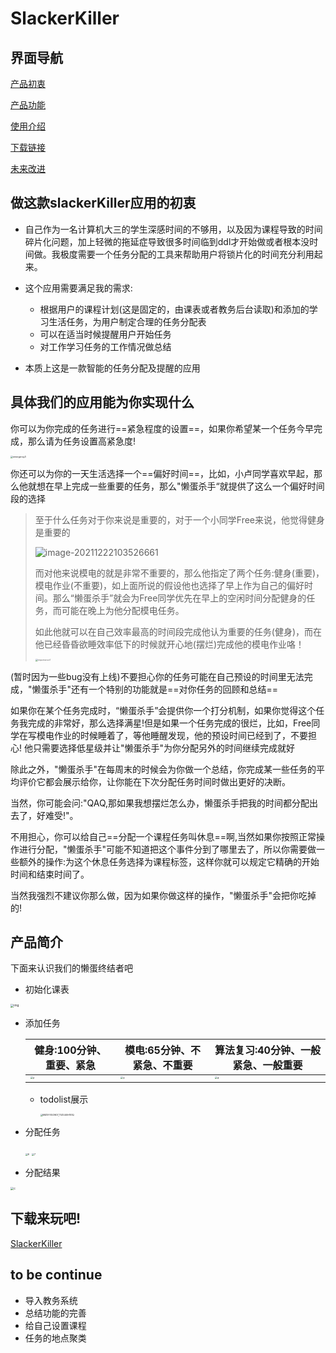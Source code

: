 # SlackerKiller

## 界面导航

<a href="#why">产品初衷</a>

<a href="#what">产品功能</a>

<a href="#feature">使用介绍</a>

<a href="download">下载链接</a>

<a href="#tobecon">未来改进</a>

## <a id="why">做这款slackerKiller应用的初衷</a>

- 自己作为一名计算机大三的学生深感时间的不够用，以及因为课程导致的时间碎片化问题，加上轻微的拖延症导致很多时间临到ddl才开始做或者根本没时间做。我极度需要一个任务分配的工具来帮助用户将锁片化的时间充分利用起来。
- 这个应用需要满足我的需求:
  - 根据用户的课程计划(这是固定的，由课表或者教务后台读取)和添加的学习生活任务，为用户制定合理的任务分配表
  - 可以在适当时候提醒用户开始任务
  - 对工作学习任务的工作情况做总结

- 本质上这是一款智能的任务分配及提醒的应用

## <a id="what">具体我们的应用能为你实现什么</a>

你可以为你完成的任务进行==紧急程度的设置==，如果你希望某一个任务今早完成，那么请为任务设置高紧急度!

<img src="emergency3.jpg" alt="emergency3" style="zoom:25%;" />

你还可以为你的一天生活选择一个==偏好时间==，比如，小卢同学喜欢早起，那么他就想在早上完成一些重要的任务，那么"懒蛋杀手“就提供了这么一个偏好时间段的选择

> 至于什么任务对于你来说是重要的，对于一个小同学Free来说，他觉得健身是重要的
>
> ![image-20211222103526661](image-20211222103526661.png)
>
> 而对他来说模电的就是非常不重要的，那么他指定了两个任务:健身(重要)，模电作业(不重要)，如上面所说的假设他也选择了早上作为自己的偏好时间。那么“懒蛋杀手”就会为Free同学优先在早上的空闲时间分配健身的任务，而可能在晚上为他分配模电任务。
>
> 如此他就可以在自己效率最高的时间段完成他认为重要的任务(健身)，而在他已经昏昏欲睡效率低下的时候就开心地(摆烂)完成他的模电作业咯！
>
> <img src="importance1.jpg" alt="importance1" style="zoom:25%;" />
>
> 

(暂时因为一些bug没有上线)不要担心你的任务可能在自己预设的时间里无法完成，"懒蛋杀手"还有一个特别的功能就是==对你任务的回顾和总结==

如果你在某个任务完成时，“懒蛋杀手”会提供你一个打分机制，如果你觉得这个任务我完成的非常好，那么选择满星!但是如果一个任务完成的很烂，比如，Free同学在写模电作业的时候睡着了，等他睡醒发现，他的预设时间已经到了，不要担心! 他只需要选择低星级并让"懒蛋杀手"为你分配另外的时间继续完成就好

除此之外，"懒蛋杀手"在每周末的时候会为你做一个总结，你完成某一些任务的平均评价它都会展示给你，让你能在下次分配任务时间时做出更好的决断。



当然，你可能会问:"QAQ,那如果我想摆烂怎么办，懒蛋杀手把我的时间都分配出去了，好难受!"。

不用担心，你可以给自己==分配一个课程任务叫休息==啊,当然如果你按照正常操作进行分配，"懒蛋杀手"可能不知道把这个事件分到了哪里去了，所以你需要做一些额外的操作:为这个休息任务选择为课程标签，这样你就可以规定它精确的开始时间和结束时间了。

当然我强烈不建议你那么做，因为如果你做这样的操作，"懒蛋杀手"会把你吃掉的!



## <a id="feature">产品简介</a>

下面来认识我们的懒蛋终结者吧

- 初始化课表



<img src="d.jpg" alt="img" style="zoom: 33%;" />

- 添加任务

  | 健身:100分钟、重要、紧急                      | 模电:65分钟、不紧急、不重要                   | 算法复习:40分钟、一般紧急、一般重要           |
  | --------------------------------------------- | --------------------------------------------- | --------------------------------------------- |
  | <img src="2.jpg" alt="2" style="zoom:25%;" /> | <img src="3.jpg" alt="3" style="zoom:25%;" /> | <img src="4.jpg" alt="4" style="zoom:25%;" /> |

  

  - todolist展示

    <img src="B8Z5YVXZHD7_T0ZU40H1S1Q.jpg" alt="B8Z5YVXZHD7_T0ZU40H1S1Q" style="zoom:25%;" />

- 分配任务

  <img src="6.jpg" alt="6" style="zoom:25%;" />

  <img src="7.jpg" alt="7" style="zoom:25%;" />

- 分配结果

<img src="c.jpg" alt="c" style="zoom:33%;" />



## <a id="download">下载来玩吧!</a>



<a href="slackerkiller-a0.0.2.apk">SlackerKiller</a>

## <a id="tobecon">to be continue</a>

- 导入教务系统
- 总结功能的完善
- 给自己设置课程
- 任务的地点聚类



